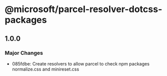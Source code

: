 # @microsoft/parcel-resolver-dotcss-packages

## 1.0.0
### Major Changes

- 085fdbe: Create resolvers to allow parcel to check npm packages normalize.css and minireset.css
